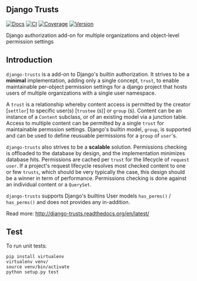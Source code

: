 Django Trusts
-------------

[![Docs](https://readthedocs.org/projects/django-trusts/badge/)](http://django-trusts.readthedocs.org) [![CI](https://travis-ci.org/beedesk/django-trusts.svg?branch=master)](https://travis-ci.org/beedesk/django-trusts) [![Coverage](https://coveralls.io/repos/github/beedesk/django-trusts/badge.svg?branch=master)](https://coveralls.io/github/beedesk/django-trusts?branch=master) [![Version](https://badge.fury.io/py/django-trusts.svg)](https://pypi.python.org/pypi/django-trusts)

Django authorization add-on for multiple organizations and object-level permission settings

Introduction
------------

``django-trusts`` is a add-on to Django's builtin authorization. It strives to be a **minimal** implementation, adding only a single concept, ``trust``, to enable maintainable per-object permission settings for a django project that hosts users of multiple organizations  with a single user namespace.

A ``trust`` is a relationship whereby content access is permitted by the creator [``settlor``] to specific user(s) [``trustee`` (s)] or ``group`` (s). Content can be an instance of a `Content` subclass, or of an existing model via a junction table. Access to multiple content can be permitted by a single ``trust`` for maintainable permssion settings. Django's builtin model, `group`, is supported and can be used to define reusuable permissions for a ``group`` of ``user``'s.

``django-trusts`` also strives to be a **scalable** solution. Permissions checking is offloaded to the database by design, and the implementation minimizes database hits. Permissions are cached per ``trust`` for the lifecycle of ``request user``. If a project's request lifecycle resolves most checked content to one or few ``trusts``, which should be very typically the case, this design should be a winner in term of performance. Permissions checking is done against an individual content or a ``QuerySet``.

``django-trusts`` supports Django's builtins User models ``has_perms()`` / ``has_perms()`` and does not provides any in-addition.

Read more: http://django-trusts.readthedocs.org/en/latest/

Test
----

To run unit tests:

```
pip install virtualenv
virtualenv venv/
source venv/bin/activate
python setup.py test
```
